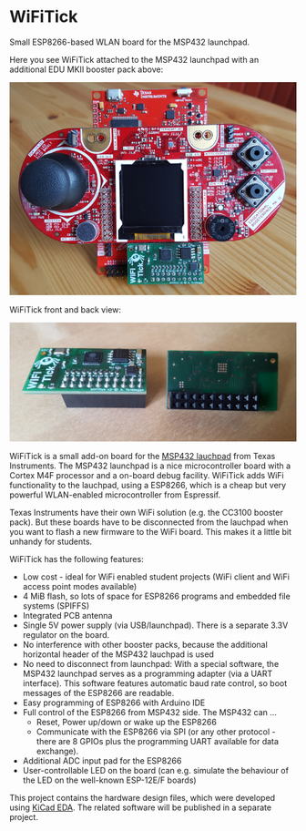 # WiFiTick
Small ESP8266-based WLAN board for the MSP432 launchpad.

Here you see WiFiTick attached to the MSP432 launchpad with an
additional EDU MKII booster pack above:

![WiFiTick picture 1](images/WiFiTick_installed.png)

WiFiTick front and back view:

![WiFiTick picture 2](images/WiFiTick_front_back.png)

WiFiTick is a small add-on board for the
[MSP432 lauchpad](http://www.ti.com/tool/MSP-EXP432P401R) from Texas Instruments.
The MSP432 launchpad is a nice microcontroller board with a Cortex M4F processor
and a on-board debug facility. WiFiTick adds WiFi functionality to the lauchpad,
using a ESP8266, which is a cheap but very powerful WLAN-enabled microcontroller
from Espressif.

Texas Instruments have their own WiFi solution (e.g. the CC3100 booster pack).
But these boards have to be disconnected from the lauchpad when you want to 
flash a new firmware to the WiFi board. This makes it a little bit unhandy for
students.

WiFiTick has the following features:

* Low cost - ideal for WiFi enabled student projects
  (WiFi client and WiFi access point modes available)
* 4 MiB flash, so lots of space for ESP8266 programs and
  embedded file systems (SPIFFS) 
* Integrated PCB antenna
* Single 5V power supply (via USB/launchpad). There is a separate
  3.3V regulator on the board.
* No interference with other booster packs, because the additional 
  horizontal header of the MSP432 lauchpad is used
* No need to disconnect from launchpad: With a special software, the MSP432
  launchpad serves as a programming adapter (via a UART interface). This
  software features automatic baud rate control, so boot messages of the
  ESP8266 are readable.
* Easy programming of ESP8266 with Arduino IDE
* Full control of the ESP8266 from MSP432 side. The MSP432 can ...
    * Reset, Power up/down or wake up the ESP8266
    * Communicate with the ESP8266 via SPI (or any other protocol -
      there are 8 GPIOs plus the programming UART available for
      data exchange).
* Additional ADC input pad for the ESP8266
* User-controllable LED on the board (can e.g. simulate the behaviour of the
  LED on the well-known ESP-12E/F boards)

This project contains the hardware design files, which were developed
using [KiCad EDA](http://kicad-pcb.org/). The related software will be
published in a separate project.


